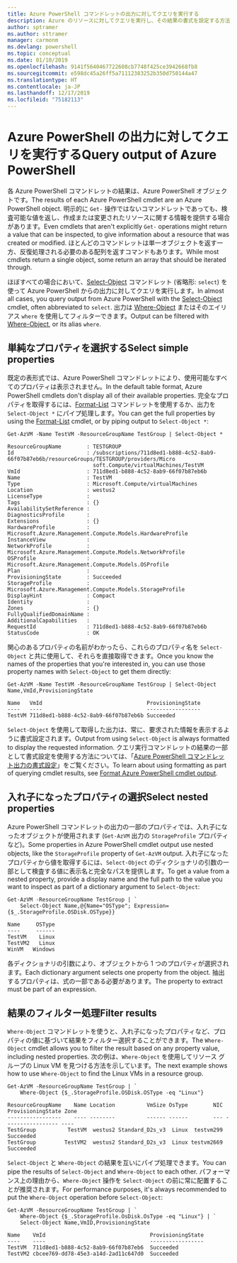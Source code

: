 ```yaml
---
title: Azure PowerShell コマンドレットの出力に対してクエリを実行する
description: Azure のリソースに対してクエリを実行し、その結果の書式を設定する方法について説明します。
author: sptramer
ms.author: sttramer
manager: carmonm
ms.devlang: powershell
ms.topic: conceptual
ms.date: 01/10/2019
ms.openlocfilehash: 9141f5640467722608cb7748f425ce3942668fb8
ms.sourcegitcommit: e598dc45a26ff5a71112383252b350d750144a47
ms.translationtype: HT
ms.contentlocale: ja-JP
ms.lasthandoff: 12/17/2019
ms.locfileid: "75182113"
---
```

# <a name="query-output-of-azure-powershell"></a><span data-ttu-id="e9050-103">Azure PowerShell の出力に対してクエリを実行する</span><span class="sxs-lookup"><span data-stu-id="e9050-103">Query output of Azure PowerShell</span></span> 

<span data-ttu-id="e9050-104">各 Azure PowerShell コマンドレットの結果は、Azure PowerShell オブジェクトです。</span><span class="sxs-lookup"><span data-stu-id="e9050-104">The results of each Azure PowerShell cmdlet are an Azure PowerShell object.</span></span> <span data-ttu-id="e9050-105">明示的に `Get-` 操作ではないコマンドレットであっても、検査可能な値を返し、作成または変更されたリソースに関する情報を提供する場合があります。</span><span class="sxs-lookup"><span data-stu-id="e9050-105">Even cmdlets that aren't explicitly `Get-` operations might return a value that can be inspected, to give information about a resource that was created or modified.</span></span> <span data-ttu-id="e9050-106">ほとんどのコマンドレットは単一オブジェクトを返す一方、反復処理される必要のある配列を返すコマンドもあります。</span><span class="sxs-lookup"><span data-stu-id="e9050-106">While most cmdlets return a single object, some return an array that should be iterated through.</span></span>

<span data-ttu-id="e9050-107">ほぼすべての場合において、[Select-Object](/powershell/module/Microsoft.PowerShell.Utility/Select-Object) コマンドレット (省略形: `select`) を使って Azure PowerShell からの出力に対してクエリを実行します。</span><span class="sxs-lookup"><span data-stu-id="e9050-107">In almost all cases, you query output from Azure PowerShell with the [Select-Object](/powershell/module/Microsoft.PowerShell.Utility/Select-Object) cmdlet, often abbreviated to `select`.</span></span> <span data-ttu-id="e9050-108">出力は [Where-Object](/powershell/module/Microsoft.PowerShell.Core/Where-Object) またはそのエイリアス `where` を使用してフィルターできます。</span><span class="sxs-lookup"><span data-stu-id="e9050-108">Output can be filtered with [Where-Object](/powershell/module/Microsoft.PowerShell.Core/Where-Object), or its alias `where`.</span></span>

## <a name="select-simple-properties"></a><span data-ttu-id="e9050-109">単純なプロパティを選択する</span><span class="sxs-lookup"><span data-stu-id="e9050-109">Select simple properties</span></span>

<span data-ttu-id="e9050-110">既定の表形式では、Azure PowerShell コマンドレットにより、使用可能なすべてのプロパティは表示されません。</span><span class="sxs-lookup"><span data-stu-id="e9050-110">In the default table format, Azure PowerShell cmdlets don't display all of their available properties.</span></span> <span data-ttu-id="e9050-111">完全なプロパティを取得するには、[Format-List](/powershell/module/microsoft.powershell.utility/format-list) コマンドレットを使用するか、出力を `Select-Object *` にパイプ処理します。</span><span class="sxs-lookup"><span data-stu-id="e9050-111">You can get the full properties by using the [Format-List](/powershell/module/microsoft.powershell.utility/format-list) cmdlet, or by piping output to `Select-Object *`:</span></span>

```azurepowershell-interactive
Get-AzVM -Name TestVM -ResourceGroupName TestGroup | Select-Object *
```

```output
ResourceGroupName        : TESTGROUP
Id                       : /subscriptions/711d8ed1-b888-4c52-8ab9-66f07b87eb6b/resourceGroups/TESTGROUP/providers/Micro
                           soft.Compute/virtualMachines/TestVM
VmId                     : 711d8ed1-b888-4c52-8ab9-66f07b87eb6b
Name                     : TestVM
Type                     : Microsoft.Compute/virtualMachines
Location                 : westus2
LicenseType              :
Tags                     : {}
AvailabilitySetReference :
DiagnosticsProfile       :
Extensions               : {}
HardwareProfile          : Microsoft.Azure.Management.Compute.Models.HardwareProfile
InstanceView             :
NetworkProfile           : Microsoft.Azure.Management.Compute.Models.NetworkProfile
OSProfile                : Microsoft.Azure.Management.Compute.Models.OSProfile
Plan                     :
ProvisioningState        : Succeeded
StorageProfile           : Microsoft.Azure.Management.Compute.Models.StorageProfile
DisplayHint              : Compact
Identity                 :
Zones                    : {}
FullyQualifiedDomainName :
AdditionalCapabilities   :
RequestId                : 711d8ed1-b888-4c52-8ab9-66f07b87eb6b
StatusCode               : OK
```

<span data-ttu-id="e9050-112">関心のあるプロパティの名前がわかったら、これらのプロパティ名を `Select-Object` と共に使用して、それらを直接取得できます。</span><span class="sxs-lookup"><span data-stu-id="e9050-112">Once you know the names of the properties that you're interested in, you can use those property names with `Select-Object` to get them directly:</span></span>

```azurepowershell-interactive
Get-AzVM -Name TestVM -ResourceGroupName TestGroup | Select-Object Name,VmId,ProvisioningState
```

```output
Name   VmId                                 ProvisioningState
----   ----                                 -----------------
TestVM 711d8ed1-b888-4c52-8ab9-66f07b87eb6b Succeeded
```

<span data-ttu-id="e9050-113">`Select-Object` を使用して取得した出力は、常に、要求された情報を表示するように書式設定されます。</span><span class="sxs-lookup"><span data-stu-id="e9050-113">Output from using `Select-Object` is always formatted to display the requested information.</span></span> <span data-ttu-id="e9050-114">クエリ実行コマンドレットの結果の一部として書式設定を使用する方法については、「[Azure PowerShell コマンドレット出力の書式設定](formatting-output.md)」をご覧ください。</span><span class="sxs-lookup"><span data-stu-id="e9050-114">To learn about using formatting as part of querying cmdlet results, see [Format Azure PowerShell cmdlet output](formatting-output.md).</span></span>

## <a name="select-nested-properties"></a><span data-ttu-id="e9050-115">入れ子になったプロパティの選択</span><span class="sxs-lookup"><span data-stu-id="e9050-115">Select nested properties</span></span>

<span data-ttu-id="e9050-116">Azure PowerShell コマンドレットの出力の一部のプロパティでは、入れ子になったオブジェクトが使用されます (`Get-AzVM` 出力の `StorageProfile` プロパティなど)。</span><span class="sxs-lookup"><span data-stu-id="e9050-116">Some properties in Azure PowerShell cmdlet output use nested objects, like the `StorageProfile` property of `Get-AzVM` output.</span></span> <span data-ttu-id="e9050-117">入れ子になったプロパティから値を取得するには、`Select-Object` のディクショナリの引数の一部として検査する値に表示名と完全なパスを提供します。</span><span class="sxs-lookup"><span data-stu-id="e9050-117">To get a value from a nested property, provide a display name and the full path to the value you want to inspect as part of a dictionary argument to `Select-Object`:</span></span>

```azurepowershell-interactive
Get-AzVM -ResourceGroupName TestGroup | `
    Select-Object Name,@{Name="OSType"; Expression={$_.StorageProfile.OSDisk.OSType}}
```

```output
Name     OSType
----     ------
TestVM    Linux
TestVM2   Linux
WinVM   Windows
```

<span data-ttu-id="e9050-118">各ディクショナリの引数により、オブジェクトから 1 つのプロパティが選択されます。</span><span class="sxs-lookup"><span data-stu-id="e9050-118">Each dictionary argument selects one property from the object.</span></span> <span data-ttu-id="e9050-119">抽出するプロパティは、式の一部である必要があります。</span><span class="sxs-lookup"><span data-stu-id="e9050-119">The property to extract must be part of an expression.</span></span>

## <a name="filter-results"></a><span data-ttu-id="e9050-120">結果のフィルター処理</span><span class="sxs-lookup"><span data-stu-id="e9050-120">Filter results</span></span> 

<span data-ttu-id="e9050-121">`Where-Object` コマンドレットを使うと、入れ子になったプロパティなど、プロパティの値に基づいて結果をフィルター選択することができます。</span><span class="sxs-lookup"><span data-stu-id="e9050-121">The `Where-Object` cmdlet allows you to filter the result based on any property value, including nested properties.</span></span> <span data-ttu-id="e9050-122">次の例は、`Where-Object` を使用してリソース グループの Linux VM を見つける方法を示しています。</span><span class="sxs-lookup"><span data-stu-id="e9050-122">The next example shows how to use `Where-Object` to find the Linux VMs in a resource group.</span></span>

```azurepowershell-interactive
Get-AzVM -ResourceGroupName TestGroup | `
    Where-Object {$_.StorageProfile.OSDisk.OSType -eq "Linux"}
```

```output
ResourceGroupName    Name Location          VmSize OsType        NIC ProvisioningState Zone
-----------------    ---- --------          ------ ------        --- ----------------- ----
TestGroup          TestVM  westus2 Standard_D2s_v3  Linux  testvm299         Succeeded
TestGroup         TestVM2  westus2 Standard_D2s_v3  Linux testvm2669         Succeeded
```

<span data-ttu-id="e9050-123">`Select-Object` と `Where-Object` の結果を互いにパイプ処理できます。</span><span class="sxs-lookup"><span data-stu-id="e9050-123">You can pipe the results of `Select-Object` and `Where-Object` to each other.</span></span> <span data-ttu-id="e9050-124">パフォーマンス上の理由から、`Where-Object` 操作を `Select-Object` の前に常に配置することが推奨されます。</span><span class="sxs-lookup"><span data-stu-id="e9050-124">For performance purposes, it's always recommended to put the `Where-Object` operation before `Select-Object`:</span></span>

```azurepowershell-interactive
Get-AzVM -ResourceGroupName TestGroup | `
    Where-Object {$_.StorageProfile.OsDisk.OsType -eq "Linux"} | `
    Select-Object Name,VmID,ProvisioningState
```

```output
Name    VmId                                 ProvisioningState
----    ----                                 -----------------
TestVM  711d8ed1-b888-4c52-8ab9-66f07b87eb6  Succeeded
TestVM2 cbcee769-dd78-45e3-a14d-2ad11c647d0  Succeeded
```
